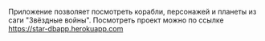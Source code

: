 Приложение позволяет посмотреть корабли, персонажей и планеты из саги "Звёздные войны".
Посмотреть проект можно по ссылке https://star-dbapp.herokuapp.com
